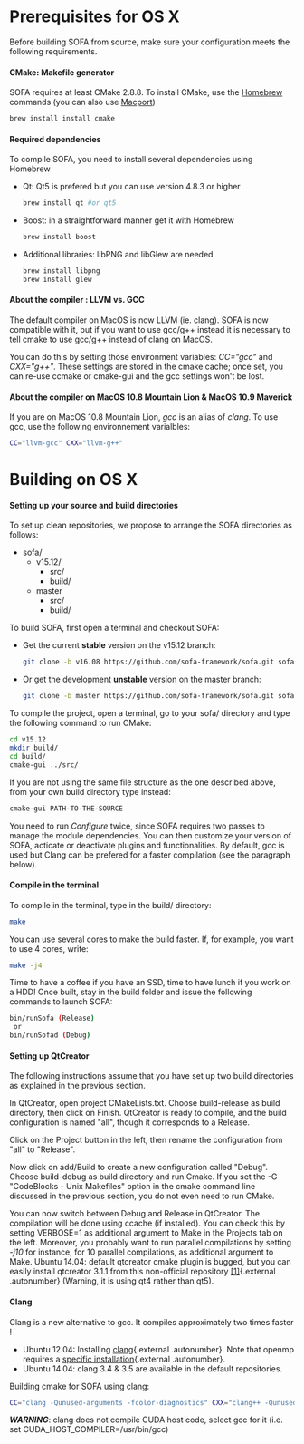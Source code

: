 Prerequisites for OS X
======================

Before building SOFA from source, make sure your configuration meets the
following requirements.

#### CMake: Makefile generator

SOFA requires at least CMake 2.8.8. To install CMake, use the
[Homebrew](http://brew.sh/ "Homebrew") commands (you can also use
[Macport](http://www.macports.org/ "Macport"))

```bash
brew install install cmake
```

#### Required dependencies

To compile SOFA, you need to install several dependencies using Homebrew

-   Qt: Qt5 is prefered but you can use version 4.8.3 or higher

    ```bash
    brew install qt #or qt5
    ```

-   Boost: in a straightforward manner get it with Homebrew

    ```bash
    brew install boost
    ```

-   Additional libraries: libPNG and libGlew are needed

    ```bash
    brew install libpng
    brew install glew
    ```

#### About the compiler : LLVM vs. GCC

The default compiler on MacOS is now LLVM (ie. clang). SOFA is now
compatible with it, but if you want to use gcc/g++ instead it is
necessary to tell cmake to use gcc/g++ instead of clang on MacOS.

You can do this by setting those environment variables: *CC="gcc"* and
*CXX="g++"*. These settings are stored in the cmake cache; once set, you
can re-use ccmake or cmake-gui and the gcc settings won't be lost.

#### About the compiler on MacOS 10.8 Mountain Lion & MacOS 10.9 Maverick

If you are on MacOS 10.8 Mountain Lion, *gcc* is an alias of *clang*. To
use gcc, use the following environnement varialbles:

```bash
CC="llvm-gcc" CXX="llvm-g++"
```

Building on OS X
=================================================

#### Setting up your source and build directories

To set up clean repositories, we propose to arrange the SOFA directories
as follows:

-   sofa/
    -   v15.12/
        -   src/
        -   build/
    -   master
        -   src/
        -   build/

To build SOFA, first open a terminal and checkout SOFA:

-   Get the current **stable** version on the v15.12 branch:

    ``` {.bash .stable}
    git clone -b v16.08 https://github.com/sofa-framework/sofa.git sofa/v16.08/src/
    ```

-   Or get the development **unstable** version on the master branch:

    ``` {.bash .unstable}
    git clone -b master https://github.com/sofa-framework/sofa.git sofa/master/src/
    ```

To compile the project, open a terminal, go to your sofa/ directory and
type the following command to run CMake:

```bash
cd v15.12
mkdir build/
cd build/
cmake-gui ../src/
```

If you are not using the same file structure as the one described above,
from your own build directory type instead:

```bash
cmake-gui PATH-TO-THE-SOURCE
```

You need to run *Configure* twice, since SOFA requires two passes to
manage the module dependencies. You can then customize your version of
SOFA, acticate or deactivate plugins and functionalities. By default,
gcc is used but Clang can be prefered for a faster compilation (see the
paragraph below).

#### Compile in the terminal

To compile in the terminal, type in the build/ directory:

```bash
make
```

You can use several cores to make the build faster. If, for example, you
want to use 4 cores, write:

```bash
make -j4
```

Time to have a coffee if you have an SSD, time to have lunch if you work
on a HDD! Once built, stay in the build folder and issue the following
commands to launch SOFA:

```bash
bin/runSofa (Release)
 or
bin/runSofad (Debug)
```

#### Setting up QtCreator

The following instructions assume that you have set up two build
directories as explained in the previous section.

In QtCreator, open project CMakeLists.txt. Choose build-release as build
directory, then click on Finish. QtCreator is ready to compile, and the
build configuration is named "all", though it corresponds to a Release.

Click on the Project button in the left, then rename the configuration
from "all" to "Release".

Now click on add/Build to create a new configuration called "Debug".
Choose build-debug as build directory and run Cmake. If you set the -G
"CodeBlocks - Unix Makefiles" option in the cmake command line discussed
in the previous section, you do not even need to run CMake.

You can now switch between Debug and Release in QtCreator. The
compilation will be done using ccache (if installed). You can check this
by setting VERBOSE=1 as additional argument to Make in the Projects tab
on the left. Moreover, you probably want to run parallel compilations by
setting *-j10* for instance, for 10 parallel compilations, as additional
argument to Make. Ubuntu 14.04: default qtcreator cmake plugin is
bugged, but you can easily install qtcreator 3.1.1 from this
non-official repository
[\[1\]](https://launchpad.net/~alexey-ivanov/+archive/qtcreator "https://launchpad.net/~alexey-ivanov/+archive/qtcreator"){.external
.autonumber} (Warning, it is using qt4 rather than qt5).

#### Clang

Clang is a new alternative to gcc. It compiles approximately two times
faster !

-   Ubuntu 12.04: Installing
    [clang](http://llvm.org/apt/ "http://llvm.org/apt/"){.external
    .autonumber}. Note that openmp requires a [specific
    installation](http://clang-omp.github.io/ "http://clang-omp.github.io"){.external
    .autonumber}.
-   Ubuntu 14.04: clang 3.4 & 3.5 are available in the
    default repositories.

Building cmake for SOFA using clang:

```bash
CC="clang -Qunused-arguments -fcolor-diagnostics" CXX="clang++ -Qunused-arguments -fcolor-diagnostics" cmake -DCMAKE_BUILD_TYPE=Release -G "CodeBlocks - Unix Makefiles" -H/path/to/src/Sofa -B/path/to/build/dir
```

***WARNING***: clang does not compile CUDA host code, select gcc for it
(i.e. set CUDA\_HOST\_COMPILER=/usr/bin/gcc)
